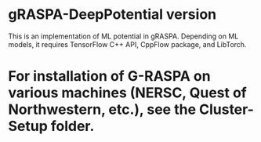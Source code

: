 # gRASPA-DeepPotential version 
This is an implementation of ML potential in gRASPA. Depending on ML models, it requires TensorFlow C++ API, CppFlow package, and LibTorch.

# For installation of G-RASPA on various machines (NERSC, Quest of Northwestern, etc.), see the Cluster-Setup folder.
